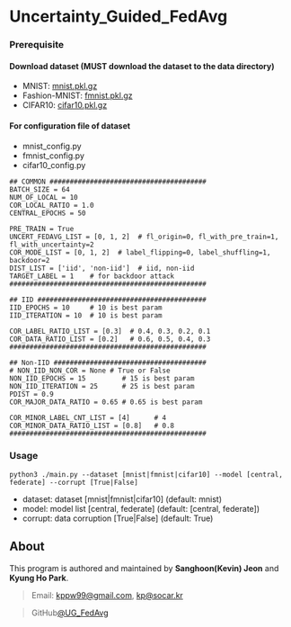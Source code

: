 # Uncertainty_Guided_FedAvg

### Prerequisite 
#### Download dataset (MUST download the dataset to the data directory)
- MNIST: [mnist.pkl.gz](https://drive.google.com/file/d/1Md3dx7gpG6K5ZQcmckz6dDacu3wnODDS/view?usp=sharing)
- Fashion-MNIST: [fmnist.pkl.gz](https://drive.google.com/file/d/1AFlRmULhfO1Vio-2vKJZ3aTtxBKKZD63/view?usp=sharing)
- CIFAR10: [cifar10.pkl.gz](https://drive.google.com/file/d/1r_ik_Uuhp0eePlPUJtrXVFUF3bOvFa15/view?usp=sharing)
#### For configuration file of dataset
- mnist_config.py
- fmnist_config.py
- cifar10_config.py
```
## COMMON #######################################
BATCH_SIZE = 64
NUM_OF_LOCAL = 10
COR_LOCAL_RATIO = 1.0
CENTRAL_EPOCHS = 50

PRE_TRAIN = True
UNCERT_FEDAVG_LIST = [0, 1, 2]  # fl_origin=0, fl_with_pre_train=1, fl_with_uncertainty=2
COR_MODE_LIST = [0, 1, 2]  # label_flipping=0, label_shuffling=1, backdoor=2
DIST_LIST = ['iid', 'non-iid']  # iid, non-iid
TARGET_LABEL = 1    # for backdoor attack
#################################################

## IID ##########################################
IID_EPOCHS = 10     # 10 is best param
IID_ITERATION = 10  # 10 is best param

COR_LABEL_RATIO_LIST = [0.3]  # 0.4, 0.3, 0.2, 0.1
COR_DATA_RATIO_LIST = [0.2]   # 0.6, 0.5, 0.4, 0.3
#################################################

## Non-IID ######################################
# NON_IID_NON_COR = None # True or False
NON_IID_EPOCHS = 15         # 15 is best param
NON_IID_ITERATION = 25      # 25 is best param
PDIST = 0.9
COR_MAJOR_DATA_RATIO = 0.65 # 0.65 is best param

COR_MINOR_LABEL_CNT_LIST = [4]      # 4
COR_MINOR_DATA_RATIO_LIST = [0.8]   # 0.8
#################################################
```

### Usage
```
python3 ./main.py --dataset [mnist|fmnist|cifar10] --model [central, federate] --corrupt [True|False]
```
- dataset: dataset [mnist|fmnist|cifar10] (default: mnist)
- model: model list [central, federate] (default: [central, federate])
- corrupt: data corruption [True|False] (default: True)

## About
This program is authored and maintained by **Sanghoon(Kevin) Jeon** and **Kyung Ho Park**.
> Email: kppw99@gmail.com, kp@socar.kr

> GitHub[@UG_FedAvg](https://github.com/kppw99/UG_FedAvg)
